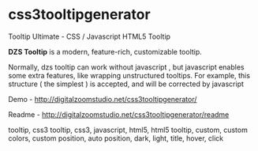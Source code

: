 # css3tooltipgenerator

Tooltip Ultimate - CSS / Javascript HTML5 Tooltip




<p><strong>DZS Tooltip</strong> is a modern, feature-rich, customizable tooltip. </p>
		<p>Normally, dzs tooltip can work without javascript , but javascript enables some extra features, like wrapping unstructured tooltips. For example, this structure ( the simplest ) is accepted, and will be corrected by javascript </p>



Demo - http://digitalzoomstudio.net/css3tooltipgenerator/

Readme - http://digitalzoomstudio.net/css3tooltipgenerator/readme


tooltip, css3 tooltip, css3, javascript, html5, html5 tooltip, custom, custom colors, custom position, auto position, dark, light, title, hover, click